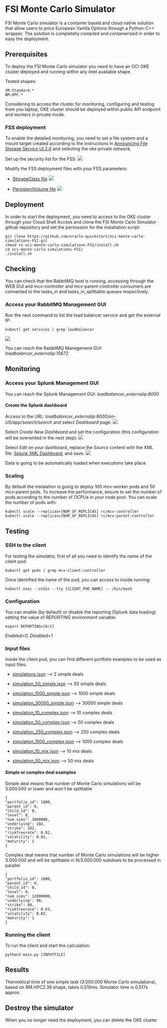 # FSI Monte Carlo Simulator
FSI Monte Carlo simulator is a container based and cloud native solution that allow users to price European Vanilla Options through a Python-C++ wrapper. The solution is completelly compiled and containerized in order to easy the deployment.

## Prerequisites
To deploy the FSI Monte Carlo simulator you need to have an OCI OKE cluster deployed and running within any intel available shape. 

Tested shapes:

    VM.Standard.*
    BM.HPC.*
    
Considering to access the cluster for monitoring, configuring and testing from you laptop, OKE cluster should be deployed within public API endpoint and workers in private mode.

### FSS deployment
To enable the detailed monitoring, you need to set a file system and a mount target created according to the instructions in [Announcing File Storage Service UI 2.0](https://blogs.oracle.com/cloud-infrastructure/post/announcing-file-storage-service-ui-20) and selecting the oke private network.

Set up the security list for the FSS:
![](https://github.com/oracle-quickstart/oci-monte-carlo-simulations-FSI/blob/main/images/security_list_fss.png)

Modify the FSS deployment files with your FSS parameters:
* [StorageClass file](ks8-deployment/storageClass.yaml)
![](images/storageClass_file.png)

* [PersistentVolume file](ks8-deployment/persistentVolume.yaml)
![](images/persistentVolume_file.png)

## Deployment
In order to start the deployment, you need to access to the OKE cluster through your Cloud Shell Access and clone the FSI Monte Carlo Simulator github repository and set the permission for the installation script:

    git clone https://github.com/oracle-quickstart/oci-monte-carlo-simulations-FSI.git
    chmod +x oci-monte-carlo-simulations-FSI/install.sh
    cd oci-monte-carlo-simulations-FSI/
    ./install.sh

## Checking
You can check that the RabbitMQ host is running, accessing through the WEB GUI and mcv-controller and mcv-parent-controller consumers are connected to the tasks_in and tasks_in_splittable queues respectively.

### Access your RabbitMQ Management GUI
Run the next command to list the load balancer service and get the external IP:

    kubectl get services | grep loadbalancer

![](https://github.com/oracle-quickstart/oci-monte-carlo-simulations-FSI/blob/main/images/loadbalancer_publicip.png)

You can reach the RabbitMQ Management GUI: *loadbalancer_externalip:15672*

## Monitoring

### Access your Splunk Management GUI
You can reach the Splunk Management GUI: *loadbalancer_externalip:8000*

#### Create the Splunk dashboard
Access to the URL: *loadbalancer_externalip:8000/en-US/app/search/search* and select *Dashboard* page:
![](https://github.com/oracle-quickstart/oci-monte-carlo-simulations-FSI/blob/main/images/splunk_dashboards.png)

Select *Create New Dashboard* and set the configuration (this configuration will be overwrited in the next step):
![](https://github.com/oracle-quickstart/oci-monte-carlo-simulations-FSI/blob/main/images/splunk_createdashboard.png)

Select *Edit* on your dashboard, replace the *Source* content with the XML file: [Splunk XML Dashboard](splunk/FSI_dashboard.xml), and save.
![](https://github.com/oracle-quickstart/oci-monte-carlo-simulations-FSI/blob/main/images/splunk_replaceXML.png)

Data is going to be automatically loaded when executions take place.

### Scaling
By default the instalation is going to deploy 100 mcv-worker pods and 50 mcv-parent pods.
To increase the performance, ensure to set the number of pods according to the number of OCPUs in your node pool. You can scale the number of pods with:

    kubectl scale --replicas=[NUM_OF_REPLICAS] rc/mcv-controller
    kubectl scale --replicas=[NUM_OF_REPLICAS] rc/mcv-parent-controller

## Testing
### SSH to the client
For testing the simulator, first of all you need to identify the name of the client pod:

    kubectl get pods | grep mcv-client-controller

Once identified the name of the pod, you can access to inside running:

    kubectl exec --stdin --tty [CLIENT_POD_NAME] -- /bin/bash

### Configuration
You can enable (by default) or disable the reporting (Splunk data loading) setting the value of *REPORTING* environment variable:

    export REPORTING=[0/1]

*Enabled=0, Disabled=1*

### Input files
Inside the client pod, you can find different portfolio examples to be used as input files:

* [simulations.json](input-files/simulations.json) --> 2 simple deals
* [simulation_50_simple.json](input-files/simulation_50_simple.json) --> 50 simple deals
* [simulation_1000_simple.json](input-files/simulation_1000_simple.json) --> 1000 simple deals
* [simulation_30000_simple.json](input-files/simulation_30000_simple.json) --> 30000 simple deals

* [simulation_10_complex.json](input-files/simulation_10_complex.json) --> 10 complex deals
* [simulation_50_complex.json](input-files/simulation_50_complex.json) --> 50 complex deals
* [simulation_250_complex.json](input-files/simulation_250_complex.json) --> 250 complex deals
* [simulation_1000_complex.json](input-files/simulation_1000_complex.json) --> 1000 complex deals

* [simulation_10_mix.json](input-files/simulation_10_mix.json) --> 10 mix deals
* [simulation_50_mix.json](input-files/simulation_50_mix.json) --> 50 mix deals

#### Simple or complex deal examples
Simple deal means that number of Monte Carlo simulations will be 3.000.000 or lower and won't be splittable

    {
    "portfolio_id": 1000,
    "parent_id": 0,
    "child_id": 0,
    "level": 0,
    "num_sims": 3000000,
    "underlying": 102,
    "strike": 102,
    "riskfreerate": 0.02,
    "volatility": 0.01,
    "maturity": 1
    }

Complex deal means that number of Monte Carlo simulations will be higher 3.000.000 and will be splittable in N/3.000.000 subdeals to be processed in parallel

    {
    "portfolio_id": 1000,
    "parent_id": 0,
    "child_id": 0,
    "level": 0,
    "num_sims": 12000000,
    "underlying": 98,
    "strike": 98,
    "riskfreerate": 0.03,
    "volatility": 0.02,
    "maturity": 1
    }

### Running the client
To run the client and start the calculation:

    python3 main.py [INPUTFILE]

## Results
Theroretical time of one simple task (3.000.000 Monte Carlo simulations), based on BM.HPC2.36 shape, takes 0,510ms. Simulator time is 0,517s approx.

## Destroy the simulator
When you no longer need the deployment, you can delete the OKE cluster
